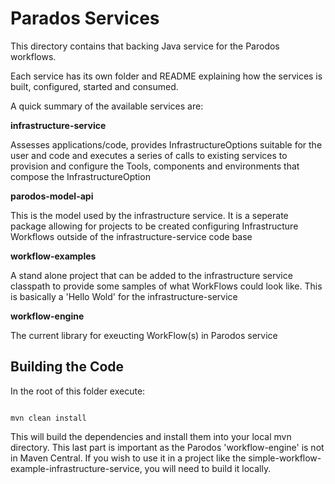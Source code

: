 # Parados Services

This directory contains that backing Java service for the Parodos workflows.

Each service has its own folder and README explaining how the services is built, configured, started and consumed.

A quick summary of the available services are:

**infrastructure-service**

Assesses applications/code, provides InfrastructureOptions suitable for the user and code and executes a series of calls to existing services to provision and configure the Tools, components and environments that compose the InfrastructureOption

**parodos-model-api**

This is the model used by the infrastructure service. It is a seperate package allowing for projects to be created configuring Infrastructure Workflows outside of the infrastructure-service code base

**workflow-examples**

A stand alone project that can be added to the infrastructure service classpath to provide some samples of what WorkFlows could look like. This is basically a 'Hello Wold' for the infrastructure-service

**workflow-engine**

The current library for exeucting WorkFlow(s) in Parodos service


## Building the Code

In the root of this folder execute:

```shell

mvn clean install

```

This will build the dependencies and install them into your local mvn directory. This last part is important as the Parodos 'workflow-engine' is not in Maven Central. If you wish to use it in a project like the simple-workflow-example-infrastructure-service, you will need to build it locally.
